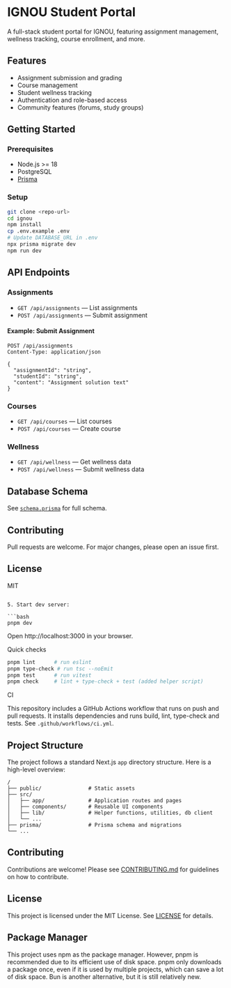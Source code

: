 # IGNOU Student Portal

A full-stack student portal for IGNOU, featuring assignment management, wellness tracking, course enrollment, and more.

## Features

- Assignment submission and grading
- Course management
- Student wellness tracking
- Authentication and role-based access
- Community features (forums, study groups)

## Getting Started

### Prerequisites

- Node.js >= 18
- PostgreSQL
- [Prisma](https://www.prisma.io/)

### Setup

```bash
git clone <repo-url>
cd ignou
npm install
cp .env.example .env
# Update DATABASE_URL in .env
npx prisma migrate dev
npm run dev
```

## API Endpoints

### Assignments

- `GET /api/assignments` — List assignments
- `POST /api/assignments` — Submit assignment

#### Example: Submit Assignment

```http
POST /api/assignments
Content-Type: application/json

{
  "assignmentId": "string",
  "studentId": "string",
  "content": "Assignment solution text"
}
```

### Courses

- `GET /api/courses` — List courses
- `POST /api/courses` — Create course

### Wellness

- `GET /api/wellness` — Get wellness data
- `POST /api/wellness` — Submit wellness data

## Database Schema

See [`schema.prisma`](./schema.prisma) for full schema.

## Contributing

Pull requests are welcome. For major changes, please open an issue first.

## License

MIT
```

5. Start dev server:

```bash
pnpm dev
```

Open http://localhost:3000 in your browser.

Quick checks

```bash
pnpm lint      # run eslint
pnpm type-check # run tsc --noEmit
pnpm test      # run vitest
pnpm check     # lint + type-check + test (added helper script)
```

CI

This repository includes a GitHub Actions workflow that runs on push and pull requests. It installs dependencies and runs build, lint, type-check and tests. See `.github/workflows/ci.yml`.

## Project Structure

The project follows a standard Next.js `app` directory structure. Here is a high-level overview:

```
/
├── public/               # Static assets
├── src/
│   ├── app/              # Application routes and pages
│   ├── components/       # Reusable UI components
│   ├── lib/              # Helper functions, utilities, db client
│   └── ...
├── prisma/               # Prisma schema and migrations
└── ...
```

## Contributing

Contributions are welcome! Please see [CONTRIBUTING.md](CONTRIBUTING.md) for guidelines on how to contribute.

## License

This project is licensed under the MIT License. See [LICENSE](LICENSE) for details.

## Package Manager

This project uses npm as the package manager. However, pnpm is recommended due to its efficient use of disk space. pnpm only downloads a package once, even if it is used by multiple projects, which can save a lot of disk space. Bun is another alternative, but it is still relatively new.
